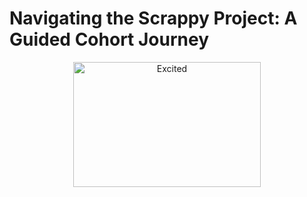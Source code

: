 # Navigating the Scrappy Project: A Guided Cohort Journey

<div style="text-align:center;">
    <img src="https://tenor.com/view/celebrate-will-ferrell-party-wedding-crashers-happy-gif-5486376.gif" alt="Excited" width="300" height="200">
</div>
